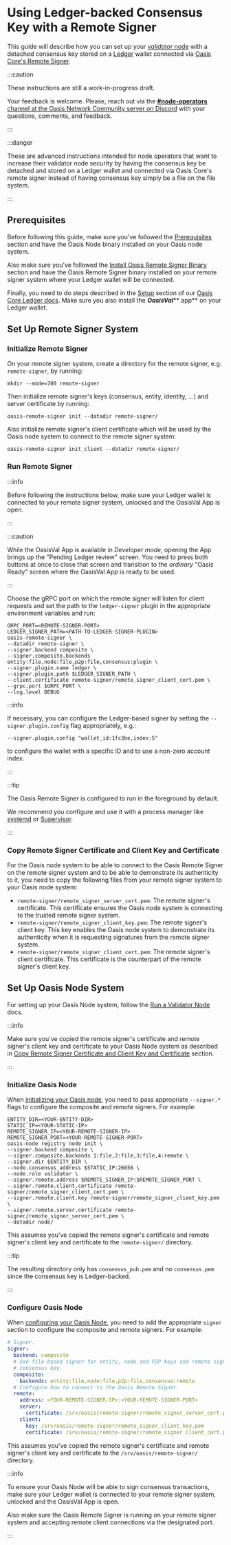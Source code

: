 # Using Ledger-backed Consensus Key with a Remote Signer

This guide will describe how you can set up your [_validator_ node](../run-validator.md) with a detached consensus key stored on a [Ledger](https://www.ledger.com) wallet connected via [Oasis Core's Remote Signer](https://github.com/oasisprotocol/oasis-core/tree/master/go/oasis-remote-signer).

:::caution

These instructions are still a work-in-progress draft.

Your feedback is welcome. Please, reach out via the [**#node-operators** channel at the Oasis Network Community server on Discord](../../../general/oasis-network/connect-with-us.md) with your questions, comments, and feedback.

:::

:::danger

These are advanced instructions intended for node operators that want to increase their validator node security by having the consensus key be detached and stored on a Ledger wallet and connected via Oasis Core's remote signer instead of having consensus key simply be a file on the file system.

:::

## Prerequisites

Before following this guide, make sure you've followed the [Prerequisites](../prerequisites) section and have the Oasis Node binary installed on your Oasis node system.

Also make sure you've followed the [Install Oasis Remote Signer Binary](install-oasis-remote-signer-binary.md) section and have the Oasis Remote Signer binary installed on your remote signer system where your Ledger wallet will be connected.

Finally, you need to do steps described in the [Setup](../../../oasis-core-ledger/usage/setup.md) section of our [Oasis Core Ledger docs](../../../oasis-core-ledger). Make sure you also install the _**OasisVal**_** app** on your Ledger wallet.

## Set Up Remote Signer System

### Initialize Remote Signer

On your remote signer system, create a directory for the remote signer, e.g. `remote-signer`, by running:

```
mkdir --mode=700 remote-signer
```

Then initialize remote signer's keys (consensus, entity, identity, ...) and server certificate by running:

```
oasis-remote-signer init --datadir remote-signer/
```

Also initialize remote signer's client certificate which will be used by the Oasis node system to connect to the remote signer system:

```
oasis-remote-signer init_client --datadir remote-signer/
```

### Run Remote Signer

:::info

Before following the instructions below, make sure your Ledger wallet is connected to your remote signer system, unlocked and the OasisVal App is open.

:::

:::caution

While the OasisVal App is available in _Developer mode_, opening the App brings up the "Pending Ledger review" screen. You need to press both buttons at once to close that screen and transition to the _ordinary_ "Oasis Ready" screen where the OasisVal App is ready to be used.

:::

Choose the gRPC port on which the remote signer will listen for client requests and set the path to the `ledger-signer` plugin in the appropriate environment variables and run:

```
GRPC_PORT=<REMOTE-SIGNER-PORT>
LEDGER_SIGNER_PATH=<PATH-TO-LEDGER-SIGNER-PLUGIN>
oasis-remote-signer \
--datadir remote-signer \
--signer.backend composite \
--signer.composite.backends entity:file,node:file,p2p:file,consensus:plugin \
--signer.plugin.name ledger \
--signer.plugin.path $LEDGER_SIGNER_PATH \
--client.certificate remote-signer/remote_signer_client_cert.pem \
--grpc.port $GRPC_PORT \
--log.level DEBUG
```

:::info

If necessary, you can configure the Ledger-based signer by setting the `--signer.plugin.config` flag appropriately, e.g.:

```
--signer.plugin.config "wallet_id:1fc3be,index:5"
```

to configure the wallet with a specific ID and to use a non-zero account index.

:::

:::tip

The Oasis Remote Signer is configured to run in the foreground by default.

We recommend you configure and use it with a process manager like [systemd](https://github.com/systemd/systemd) or [Supervisor](http://supervisord.org).

:::

### Copy Remote Signer Certificate and Client Key and Certificate

For the Oasis node system to be able to connect to the Oasis Remote Signer on the remote signer system and to be able to demonstrate its authenticity to it, you need to copy the following files from your remote signer system to your Oasis node system:

* `remote-signer/remote_signer_server_cert.pem`: The remote signer's certificate. This certificate ensures the Oasis node system is connecting to the trusted remote signer system.
* `remote-signer/remote_signer_client_key.pem`: The remote signer's client key. This key enables the Oasis node system to demonstrate its authenticity when it is requesting signatures from the remote signer system.
* `remote-signer/remote_signer_client_cert.pem`: The remote signer's client certificate. This certificate is the counterpart of the remote signer's client key.

## Set Up Oasis Node System

For setting up your Oasis Node system, follow the [Run a Validator Node](../run-validator.md) docs.

:::info

Make sure you've copied the remote signer's certificate and remote signer's client key and certificate to your Oasis Node system as described in [Copy Remote Signer Certificate and Client Key and Certificate](using-ledger-backed-consensus-key-with-a-remote-signer.md#copy-remote-signer-certificate-and-client-key-and-certificate) section.

:::

### Initialize Oasis Node

When [initializing your Oasis node](../run-validator.md#initializing-a-node), you need to pass appropriate `--signer.*` flags to configure the composite and remote signers. For example:

```
ENTITY_DIR=<YOUR-ENTITY-DIR>
STATIC_IP=<YOUR-STATIC-IP>
REMOTE_SIGNER_IP=<YOUR-REMOTE-SIGNER-IP>
REMOTE_SIGNER_PORT=<YOUR-REMOTE-SIGNER-PORT>
oasis-node registry node init \
--signer.backend composite \
--signer.composite.backends 1:file,2:file,3:file,4:remote \
--signer.dir $ENTITY_DIR \
--node.consensus_address $STATIC_IP:26656 \
--node.role validator \
--signer.remote.address $REMOTE_SIGNER_IP:$REMOTE_SIGNER_PORT \
--signer.remote.client.certificate remote-signer/remote_signer_client_cert.pem \
--signer.remote.client.key remote-signer/remote_signer_client_key.pem \
--signer.remote.server.certificate remote-signer/remote_signer_server_cert.pem \
--datadir node/
```

This assumes you've copied the remote signer's certificate and remote signer's client key and certificate to the `remote-signer/` directory.

:::tip

The resulting directory only has `consensus_pub.pem` and no `consensus.pem` since the consensus key is Ledger-backed.

:::

### Configure Oasis Node

When [configuring your Oasis Node](../run-validator.md#configuring-the-oasis-node), you need to add the appropriate `signer` section to configure the composite and remote signers. For example:

```yaml
# Signer.
signer:
  backend: composite
  # Use file-based signer for entity, node and P2P keys and remote signer for the
  # consensus key.
  composite:
    backends: entity:file,node:file,p2p:file,consensus:remote
  # Configure how to connect to the Oasis Remote Signer.
  remote:
    address: <YOUR-REMOTE-SIGNER-IP>:<YOUR-REMOTE-SIGNER-PORT>
    server:
      certificate: /srv/oasis/remote-signer/remote_signer_server_cert.pem
    client:
      key: /srv/oasis/remote-signer/remote_signer_client_key.pem
      certificate: /srv/oasis/remote-signer/remote_signer_client_cert.pem
```

This assumes you've copied the remote signer's certificate and remote signer's client key and certificate to the `/srv/oasis/remote-signer/` directory.

:::info

To ensure your Oasis Node will be able to sign consensus transactions, make sure your Ledger wallet is connected to your remote signer system, unlocked and the OasisVal App is open.

Also make sure the Oasis Remote Signer is running on your remote signer system and accepting remote client connections via the designated port.

:::
